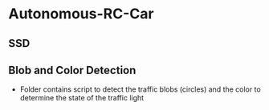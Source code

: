 # Autonomous-RC-Car


## SSD

## Blob and Color Detection

- Folder contains script to detect the traffic blobs (circles) and the color to determine the state of the traffic light


